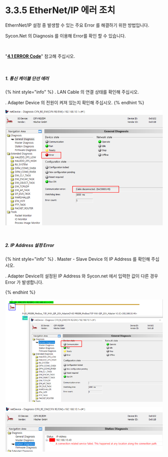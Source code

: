 ﻿# 3.3.5 EtherNet/IP 에러 조치

EthernNet/IP 설정 중 발생할 수 있는 주요 Error 를 해결하기 위한 방법입니다.

Sycon.Net 의 Diagnosis 를 이용해 Error를 확인 할 수 있습니다.

<br>

"[**4.1 ERROR Code**](../../4-monitoring-industrial-communication/4-1-error-code.md)" 참고해 주십시오.

<br>

##### 1. 통신 케이블 단선 에러

{% hint style="info" %}
\.      LAN Cable 의 연결 상태를 확인해 주십시오.

\.      Adapter Device 의 전원이 켜져 있는지 확인해 주십시오.
{% endhint %}

![[그림 3.3.5-1 Communication Error]](<../../_assets/3-Settings-Industrial-Communication/3.3-EtherNet-IP/5-Error/image_1.png>) 


<br>

##### 2. IP Address 설정 Error

{% hint style="info" %}
\.      Master - Slave Device 의 IP Address 를 확인해 주십시오.

\.      Adapter Device의 설정된 IP Address 와 Sycon.net 에서 입력한 값이 다른 경우 Error 가 발생합니다.

{% endhint %}

![[그림 3.3.5-2 Communication Error]](<../../_assets/3-Settings-Industrial-Communication/3.3-EtherNet-IP/5-Error/image_2.png>) 

![[그림 3.3.5-3 Communication Error]](<../../_assets/3-Settings-Industrial-Communication/3.3-EtherNet-IP/5-Error/image_3.png>) 


